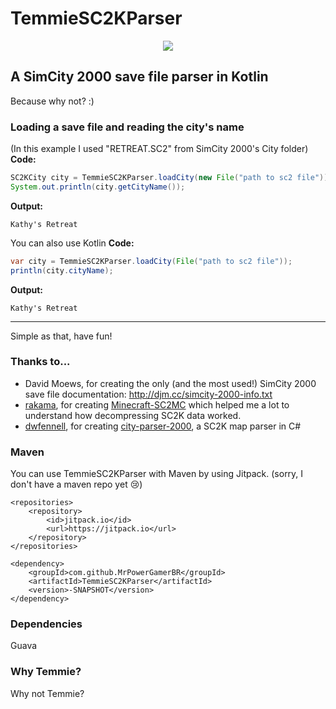 # TemmieSC2KParser
<p align="center"><img src ="https://lparchive.org/Undertale/Update%2017/41-1332.png"></img></p>

## A SimCity 2000 save file parser in Kotlin
Because why not? :)

### Loading a save file and reading the city's name
(In this example I used "RETREAT.SC2" from SimCity 2000's City folder)
**Code:**
```java
SC2KCity city = TemmieSC2KParser.loadCity(new File("path to sc2 file"));
System.out.println(city.getCityName());
```
**Output:**
```
Kathy's Retreat
```

You can also use Kotlin
**Code:**
```java
var city = TemmieSC2KParser.loadCity(File("path to sc2 file"));
println(city.cityName);
```
**Output:**
```
Kathy's Retreat
```

___

Simple as that, have fun!

### Thanks to...
* David Moews, for creating the only (and the most used!) SimCity 2000 save file documentation: http://djm.cc/simcity-2000-info.txt
* [rakama](https://github.com/rakama), for creating [Minecraft-SC2MC](https://github.com/rakama/Minecraft-SC2MC) which helped me a lot to understand how decompressing SC2K data worked.
* [dwfennell](https://github.com/dwfennell), for creating [city-parser-2000](https://github.com/dwfennell/city-parser-2000), a SC2K map parser in C#

### Maven
You can use TemmieSC2KParser with Maven by using Jitpack. (sorry, I don't have a maven repo yet :cry:)
```
<repositories>
	<repository>
		<id>jitpack.io</id>
		<url>https://jitpack.io</url>
    </repository>
</repositories>
```
```
<dependency>
    <groupId>com.github.MrPowerGamerBR</groupId>
	<artifactId>TemmieSC2KParser</artifactId>
	<version>-SNAPSHOT</version>
</dependency>
```
### Dependencies
Guava

### Why Temmie?
Why not Temmie?
